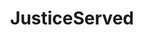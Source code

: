 ---
title: JusticeServed
crosslinks:
- autotldr
- Roadcam
- livven
- pussypassdenied
- videos
- IAmA
- The_Donald
- Drama
- ShitRedditSays
- ShitAmericansSay
- Whatcouldgowrong
- news
- PussyPass
- OutOfTheLoop
- motorcycles
- Shoplifting
- politics
- OffDutyBrazilianCop
- legaladvice
- killthosewhodisagree
---